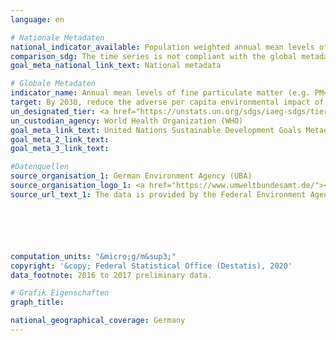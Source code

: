 ```yaml
---
language: en

# Nationale Metadaten
national_indicator_available: Population weighted annual mean levels of PM<sub>10</sub>
comparison_sdg: The time series is not compliant with the global metadata, but provides additional information.
goal_meta_national_link_text: National metadata

# Globale Metadaten
indicator_name: Annual mean levels of fine particulate matter (e.g. PM<sub>2.5</sub> and PM<sub>10</sub>) in cities (population weighted)
target: By 2030, reduce the adverse per capita environmental impact of cities, including by paying special attention to air quality and municipal and other waste management
un_designated_tier: <a href="https://unstats.un.org/sdgs/iaeg-sdgs/tier-classification/" title="Click here for more information on the UN tier classification.">Tier I</a>
un_custodian_agency: World Health Organization (WHO)
goal_meta_link_text: United Nations Sustainable Development Goals Metadata
goal_meta_2_link_text: 
goal_meta_3_link_text: 

#Datenquellen
source_organisation_1: German Environment Agency (UBA)
source_organisation_logo_1: <a href="https://www.umweltbundesamt.de/"><img src="https://g205sdgs.github.io/sdg-indicators/public/OrgImgEn/uba.png" alt="Logo uba" style="height:60px; width:148px" /></a>
source_url_text_1: The data is provided by the Federal Environment Agency (UBA)






computation_units: "&micro;g/m&sup3;"
copyright: '&copy; Federal Statistical Office (Destatis), 2020'
data_footnote: 2016 to 2017 preliminary data.

# Grafik Eigenschaften
graph_title: 

national_geographical_coverage: Germany
---
```


